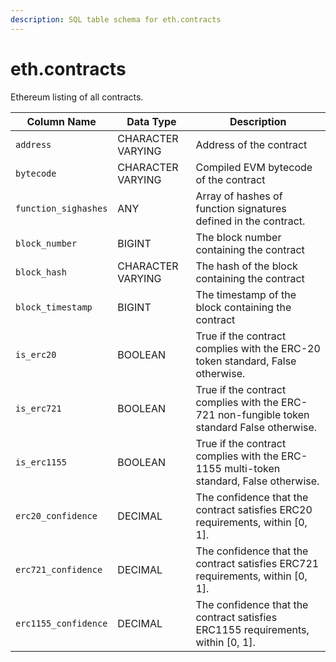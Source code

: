 ```yaml
---
description: SQL table schema for eth.contracts
---
```


# eth.contracts

Ethereum listing of all contracts.

| Column Name          | Data Type         | Description                                                                                 |
| -------------------- | ----------------- | ------------------------------------------------------------------------------------------- |
| `address`            | CHARACTER VARYING | Address of the contract                                                                     |
| `bytecode`           | CHARACTER VARYING | Compiled EVM bytecode of the contract                                                       |
| `function_sighashes` | ANY               | Array of hashes of function signatures defined in the contract.                             |
| `block_number`       | BIGINT            | The block number containing the contract                                                    |
| `block_hash`         | CHARACTER VARYING | The hash of the block containing the contract                                               |
| `block_timestamp`    | BIGINT            | The timestamp of the block containing the contract                                          |
| `is_erc20`           | BOOLEAN           | True if the contract complies with the ERC-20 token standard, False otherwise.              |
| `is_erc721`          | BOOLEAN           | True if the contract complies with the ERC-721 non-fungible token standard False otherwise. |
| `is_erc1155`         | BOOLEAN           | True if the contract complies with the ERC-1155 multi-token standard, False otherwise.      |
| `erc20_confidence`   | DECIMAL           | The confidence that the contract satisfies ERC20 requirements, within \[0, 1].              |
| `erc721_confidence`  | DECIMAL           | The confidence that the contract satisfies ERC721 requirements, within \[0, 1].             |
| `erc1155_confidence` | DECIMAL           | The confidence that the contract satisfies ERC1155 requirements, within \[0, 1].            |
